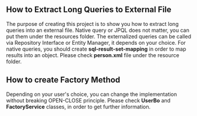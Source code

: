 ## How to Extract Long Queries to External File
The purpose of creating this project is to show you how to extract long queries into an external file.
Native query or JPQL does not matter, you can put them under the resources folder.
The externalized queries can be called via Repository Interface or Entity Manager, it depends on your choice.
For native queries, you should create **sql-result-set-mapping** in order to map results into an object.
Please check **person.xml** file under the resource folder.

## How to create Factory Method
Depending on your user's choice, you can change the implementation without breaking OPEN-CLOSE principle.
Please check **UserBo** and **FactoryService** classes, in order to get further information.
